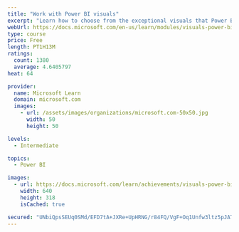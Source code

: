 ```yaml
---
title: "Work with Power BI visuals"
excerpt: "Learn how to choose from the exceptional visuals that Power BI makes available to you. Formatting visuals will direct the user’s attention to exactly where you want it, while helping to make the visual easier to read and interpret. You will also learn about how to use key performance indicators (KPIs)."
webUrl: https://docs.microsoft.com/en-us/learn/modules/visuals-power-bi/
type: course
price: Free
length: PT1H13M
ratings:
  count: 1380
  average: 4.6405797
heat: 64

provider:
  name: Microsoft Learn
  domain: microsoft.com
  images:
    - url: /assets/images/organizations/microsoft.com-50x50.jpg
      width: 50
      height: 50

levels:
  - Intermediate

topics:
  - Power BI

images:
  - url: https://docs.microsoft.com/learn/achievements/visuals-power-bi-social.png
    width: 640
    height: 318
    isCached: true

secured: "UNbiQpsSEUq0SMd/EFD7tA+JXRe+UpHRNG/r84FQ/VgF+Oq1Unfw3ltz5pJATgJbCmtelm6Au7sAowKENNges1lqL1pbu+ubSKrnT5D0SgEhWQ4I7RlkhQ630lWpko0bQAXxrUfSvVN60r4XyiQAgo3IbZ6F2DRUoNiexOATH1A3DA7L3fC1TBYBZBUH4QdBtP7CGrigrdiB6K0Q5tajwvOkzwNLmHnWBOC+1jsP53/SF+OnGP7OG8DKCLdKxBWCq/gPACJUVUpGlBpGLx20sWOfHNg977POHJ5h36/QF7FkU6gT7G5+yluVkPSd1Wz978FOU0y8i8kS+gW/+ulHzjBhIhyJNOhx90iE+mF9R+bgefRum+HNjt7ZbOnd6POh+HxZKpF+f7I6oM2j5PH4P8DozgOaPJhLSpIT6ot5tM0=;Lz5DSNVwEMWjPkdCvNC+tg=="
---
```


